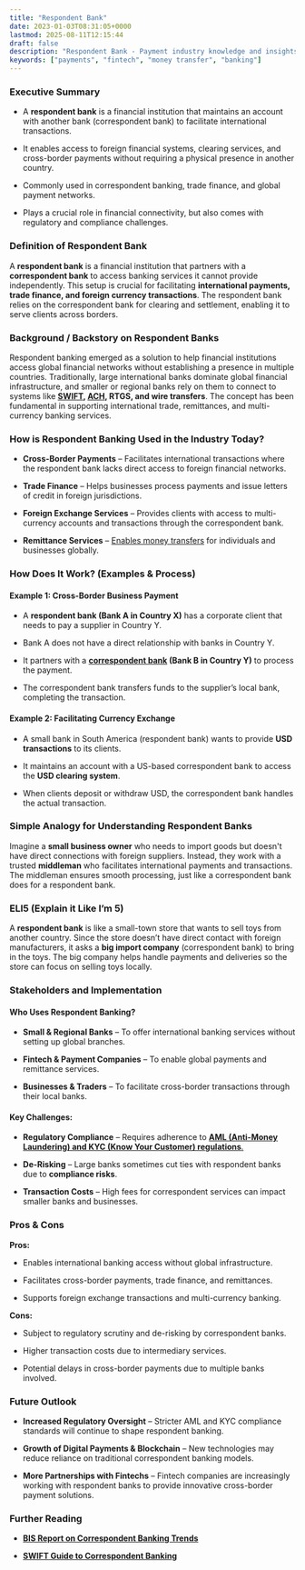 ```yaml
---
title: "Respondent Bank"
date: 2023-01-03T08:31:05+0000
lastmod: 2025-08-11T12:15:44
draft: false
description: "Respondent Bank - Payment industry knowledge and insights"
keywords: ["payments", "fintech", "money transfer", "banking"]
---
```


### Executive Summary

- A **respondent bank** is a financial institution that maintains an account with another bank (correspondent bank) to facilitate international transactions.

- It enables access to foreign financial systems, clearing services, and cross-border payments without requiring a physical presence in another country.

- Commonly used in correspondent banking, trade finance, and global payment networks.

- Plays a crucial role in financial connectivity, but also comes with regulatory and compliance challenges.

### Definition of Respondent Bank

A **respondent bank** is a financial institution that partners with a **correspondent bank** to access banking services it cannot provide independently. This setup is crucial for facilitating **international payments, trade finance, and foreign currency transactions**. The respondent bank relies on the correspondent bank for clearing and settlement, enabling it to serve clients across borders.

### Background / Backstory on Respondent Banks

Respondent banking emerged as a solution to help financial institutions access global financial networks without establishing a presence in multiple countries. Traditionally, large international banks dominate global financial infrastructure, and smaller or regional banks rely on them to connect to systems like **[SWIFT](https://faisalkhanllc.xyz/resources/payments-wiki/s/society-for-worldwide-interbank-financial-telecommunication-swift/), [ACH](https://faisalkhanllc.xyz/resources/payments-wiki/a/automated-clearing-house-ach/), RTGS, and wire transfers**. The concept has been fundamental in supporting international trade, remittances, and multi-currency banking services.

### How is Respondent Banking Used in the Industry Today?

- **Cross-Border Payments** – Facilitates international transactions where the respondent bank lacks direct access to foreign financial networks.

- **Trade Finance** – Helps businesses process payments and issue letters of credit in foreign jurisdictions.

- **Foreign Exchange Services** – Provides clients with access to multi-currency accounts and transactions through the correspondent bank.

- **Remittance Services** – [Enables money transfers](https://faisalkhanllc.xyz/resources/payments-wiki/r/remittance-service-provider-rsp/) for individuals and businesses globally.

### How Does It Work? (Examples & Process)

#### Example 1: Cross-Border Business Payment

- A **respondent bank (Bank A in Country X)** has a corporate client that needs to pay a supplier in Country Y.

- Bank A does not have a direct relationship with banks in Country Y.

- It partners with a **[correspondent bank](https://faisalkhanllc.xyz/resources/payments-wiki/c/correspondent-bank/) (Bank B in Country Y)** to process the payment.

- The correspondent bank transfers funds to the supplier’s local bank, completing the transaction.

#### Example 2: Facilitating Currency Exchange

- A small bank in South America (respondent bank) wants to provide **USD transactions** to its clients.

- It maintains an account with a US-based correspondent bank to access the **USD clearing system**.

- When clients deposit or withdraw USD, the correspondent bank handles the actual transaction.

### Simple Analogy for Understanding Respondent Banks

Imagine a **small business owner** who needs to import goods but doesn't have direct connections with foreign suppliers. Instead, they work with a trusted **middleman** who facilitates international payments and transactions. The middleman ensures smooth processing, just like a correspondent bank does for a respondent bank.

### ELI5 (Explain it Like I’m 5)

A **respondent bank** is like a small-town store that wants to sell toys from another country. Since the store doesn’t have direct contact with foreign manufacturers, it asks a **big import company** (correspondent bank) to bring in the toys. The big company helps handle payments and deliveries so the store can focus on selling toys locally.

### Stakeholders and Implementation

#### Who Uses Respondent Banking?

- **Small & Regional Banks** – To offer international banking services without setting up global branches.

- **Fintech & Payment Companies** – To enable global payments and remittance services.

- **Businesses & Traders** – To facilitate cross-border transactions through their local banks.

#### Key Challenges:

- **Regulatory Compliance** – Requires adherence to [**AML (Anti-Money Laundering) and KYC (Know Your Customer) regulations**.](https://faisalkhanllc.xyz/resources/payments-wiki/k/know-your-customer-kyc-anti-money-laundering-aml/)

- **De-Risking** – Large banks sometimes cut ties with respondent banks due to **compliance risks**.

- **Transaction Costs** – High fees for correspondent services can impact smaller banks and businesses.

### Pros & Cons

**Pros:**

- Enables international banking access without global infrastructure.

- Facilitates cross-border payments, trade finance, and remittances.

- Supports foreign exchange transactions and multi-currency banking.

**Cons:**

- Subject to regulatory scrutiny and de-risking by correspondent banks.

- Higher transaction costs due to intermediary services.

- Potential delays in cross-border payments due to multiple banks involved.

### Future Outlook

- **Increased Regulatory Oversight** – Stricter AML and KYC compliance standards will continue to shape respondent banking.

- **Growth of Digital Payments & Blockchain** – New technologies may reduce reliance on traditional correspondent banking models.

- **More Partnerships with Fintechs** – Fintech companies are increasingly working with respondent banks to provide innovative cross-border payment solutions.

### Further Reading

- **[BIS Report on Correspondent Banking Trends](https://www.bis.org/)** 

- **[SWIFT Guide to Correspondent Banking](https://www.swift.com/)**